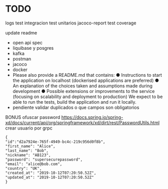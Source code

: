 
# TODO


logs
test integracion
test unitarios
jacoco-report test coverage

update readme
* open api spec
* liquibase y posgres
* kafka
* postman
* jacoco
* docker
* Please also provide a README.md that contains:
  ● Instructions to start the application on localhost (dockerised applications are preferred)
  ● An explanation of the choices taken and assumptions made during development
  ● Possible extensions or improvements to the service (focusing on scalability and deployment to production)
  We expect to be able to run the tests, build the application and run it locally.
* pendiente validar duplicados o que campos son obligatorios

BONUS
ofuscar password https://docs.spring.io/spring-xd/docs/current/api/org/springframework/xd/dirt/rest/PasswordUtils.html
crear usuario por grpc


```
{
"id":"d2a7924e-765f-4949-bc4c-219c956d0f8b",
"first_name": "Alice",
"last_name": "Bob",
"nickname": "AB123",
"password": "supersecurepassword",
"email": "alice@bob.com",
"country": "UK",
"created_at": "2019-10-12T07:20:50.52Z",
"updated_at": "2019-10-12T07:20:50.52Z"
}
```
